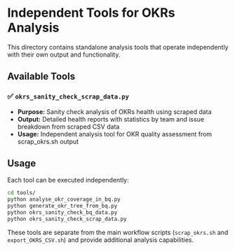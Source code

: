 # Independent Tools for OKRs Analysis

This directory contains standalone analysis tools that operate independently with their own output and functionality.

## Available Tools



### ✅ `okrs_sanity_check_scrap_data.py`
- **Purpose:** Sanity check analysis of OKRs health using scraped data
- **Output:** Detailed health reports with statistics by team and issue breakdown from scraped CSV data
- **Usage:** Independent analysis tool for OKR quality assessment from scrap_okrs.sh output

## Usage

Each tool can be executed independently:

```bash
cd tools/
python analyse_okr_coverage_in_bq.py
python generate_okr_tree_from_bq.py
python okrs_sanity_check_bq_data.py
python okrs_sanity_check_scrap_data.py
```

These tools are separate from the main workflow scripts (`scrap_okrs.sh` and `export_OKRS_CSV.sh`) and provide additional analysis capabilities. 